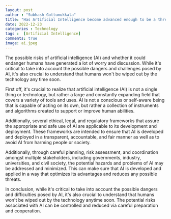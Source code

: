 ```yaml
---
layout: post
author : "Subhash Gottumukkala"
title: "Has Artificial Intelligence become advanced enough to be a threat to humanity?"
date: 2022-12-23
categories : Technology
tags :  [Artificial Intelligence]
comments: true
image: ai.jpeg
---
```

 

The possible risks of artificial intelligence (AI) and whether it could endanger humans have generated a lot of worry and discussion. While it's critical to take into account the possible dangers and challenges posed by AI, it's also crucial to understand that humans won't be wiped out by the technology any time soon.

First off, it's crucial to realize that artificial intelligence (AI) is not a single thing or technology, but rather a large and constantly expanding field that covers a variety of tools and uses. AI is not a conscious or self-aware being that is capable of acting on its own, but rather a collection of instruments and algorithms created to support or improve human abilities.

Additionally, several ethical, legal, and regulatory frameworks that assure the appropriate and safe use of AI are applicable to its development and deployment. These frameworks are intended to ensure that AI is developed and deployed in a transparent, accountable, and fair manner as well as to avoid AI from harming people or society.

Additionally, through careful planning, risk assessment, and coordination amongst multiple stakeholders, including governments, industry, universities, and civil society, the potential hazards and problems of AI may be addressed and minimized. This can make sure that AI is developed and applied in a way that optimizes its advantages and reduces any possible threats.

In conclusion, while it's critical to take into account the possible dangers and difficulties posed by AI, it's also crucial to understand that humans won't be wiped out by the technology anytime soon. The potential risks associated with AI can be controlled and reduced via careful preparation and cooperation.